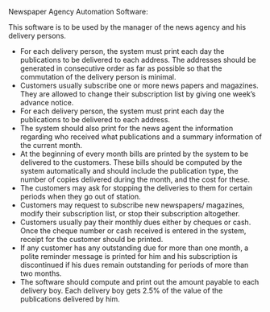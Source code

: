 Newspaper Agency Automation Software:

This software is to be used by the manager of the news agency and his delivery persons.
  * For each delivery person, the system must print each day the publications to be delivered to each address. The addresses should be generated in consecutive order as far as possible so that the commutation of the delivery person is minimal.
  * Customers usually subscribe one or more news papers and magazines. They are allowed to change their subscription list by giving one week’s advance notice.
  * For each delivery person, the system must print each day the publications to be delivered to each address.
  * The system should also print for the news agent the information regarding who received what publications and a summary information of the current month.
  * At the beginning of every month bills are printed by the system to be delivered to the customers. These bills should be computed by the system automatically and should include the publication type, the number of copies delivered during the month, and the cost for these.
  * The customers may ask for stopping the deliveries to them for certain periods when they go out of station.
  * Customers may request to subscribe new newspapers/ magazines, modify their subscription list, or stop their subscription altogether.
  * Customers usually pay their monthly dues either by cheques or cash. Once the cheque number or cash received is entered in the system, receipt for the customer should be printed.
  * If any customer has any outstanding due for more than one month, a polite reminder message is printed for him and his subscription is discontinued if his dues remain outstanding for periods of more than two months.
  * The software should compute and print out the amount payable to each delivery boy. Each delivery boy gets 2.5% of the value of the publications delivered by him.
